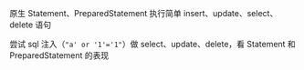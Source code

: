 原生 Statement、PreparedStatement 执行简单 insert、update、select、delete 语句

尝试 sql 注入（`"a' or '1'='1"`）做 select、update、delete，看 Statement 和 PreparedStatement 的表现

